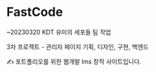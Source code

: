 # FastCode
~20230320 KDT 유미의 세포들 팀 작업

3차 프로젝트 - 관리자 페이지 기획, 디자인, 구현, 백엔드

✍️ 포트폴리오를 위한 웹개발 lms 창작 사이트입니다.
